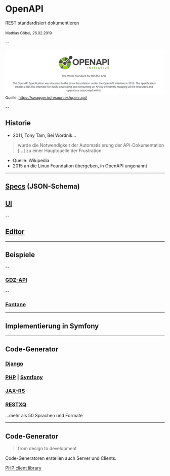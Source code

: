 # OpenAPI

REST standardisiert dokumentieren

<small>Mathias Göbel, 26.02.2019</small>

--

![logo and text from swagger.io](img/swagger.png)
<small>Quelle: https://swagger.io/resources/open-api/</small>

--

## Historie

* 2011, Tony Tam, Bei Wordnik…
> wurde die Notwendigkeit der Automatisierung der API-Dokumentation […] zu
einer Hauptquelle der Frustration.

  * Quelle: Wikipedia
* 2015 an die Linux Foundation übergeben, in OpenAPI ungenannt

---

## [Specs](https://swagger.io/specification/) (JSON-Schema)
## [UI](https://swagger.io/tools/swagger-ui/)

--

## [Editor](https://editor.swagger.io/)

---

## Beispiele

--

### [GDZ-API](https://gdz.sub.uni-goettingen.de/doc/)

--

### [Fontane](https://fontane-nb.dariah.eu/test/openapi/index.html)

---

## Implementierung in Symfony

---

## Code-Generator

### [Django](https://www.django-rest-framework.org/topics/documenting-your-api/#third-party-packages)
### [PHP](https://github.com/zircote/swagger-php) \| [Symfony](https://symfony.com/doc/master/bundles/NelmioApiDocBundle/index.html)
### [JAX-RS](http://www.adam-bien.com/roller/abien/entry/jax_rs_get_swagger_json)
### [RESTXQ](https://ci.de.dariah.eu/exist-repo/)
…mehr als 50 Sprachen und Formate

---

## Code-Generator

> from design to development

Code-Generatoren erstellen auch Server und Clients.

[PHP client library](https://github.com/swagger-api/swagger-codegen#getting-started)
